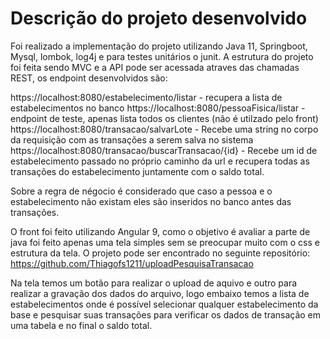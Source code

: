 # Descrição do projeto desenvolvido

Foi realizado a implementação do projeto utilizando Java 11, Springboot, Mysql, lombok, log4j e para testes unitários o junit.
A estrutura do projeto foi feita sendo MVC e a API pode ser acessada atraves das chamadas REST, os endpoint desenvolvidos são:

https://localhost:8080/estabelecimento/listar - recupera a lista de estabelecimentos no banco
https://localhost:8080/pessoaFisica/listar - endpoint de teste, apenas lista todos os clientes (não é utilzado pelo front)
https://localhost:8080/transacao/salvarLote - Recebe uma string no corpo da requisição com as transações a serem salva no sistema
https://localhost:8080/transacao/buscarTransacao/{id} - Recebe um id de estabelecimento passado no próprio caminho da url e recupera todas as transações do estabelecimento juntamente com o saldo total.

Sobre a regra de négocio é considerado que caso a pessoa e o estabelecimento não existam eles são inseridos no banco antes das transações.

O front foi feito utilizando Angular 9, como o objetivo é avaliar a parte de java foi feito apenas uma tela simples sem se preocupar muito com o css e estrutura da tela. O projeto pode ser encontrado no seguinte repositório: https://github.com/Thiagofs1211/uploadPesquisaTransacao

Na tela temos um botão para realizar o upload de aquivo e outro para realizar a gravação dos dados do arquivo, logo embaixo temos a lista de estabelecimentos onde é possível selecionar qualquer estabelecimento da base e pesquisar suas transações para verificar os dados de transação em uma tabela e no final o saldo total.
